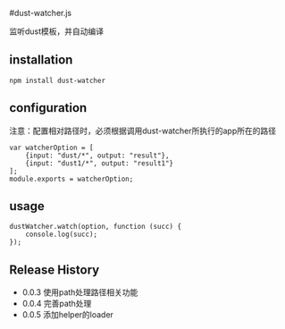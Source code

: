 #dust-watcher.js

监听dust模板，并自动编译


## installation

```
npm install dust-watcher
```
## configuration

注意：配置相对路径时，必须根据调用dust-watcher所执行的app所在的路径

```
var watcherOption = [
    {input: "dust/*", output: "result"},
    {input: "dust1/*", output: "result1"}
];
module.exports = watcherOption;
```

## usage

```
dustWatcher.watch(option, function (succ) {
    console.log(succ);
});
```


## Release History

+ 0.0.3 使用path处理路径相关功能
+ 0.0.4 完善path处理
+ 0.0.5 添加helper的loader


